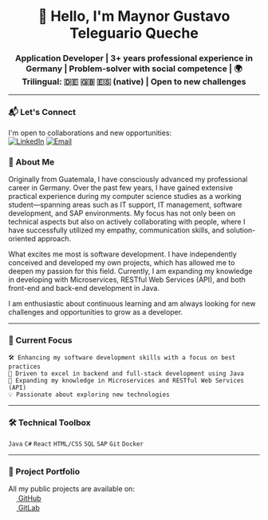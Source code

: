 <h1 align="center">👋 Hello, I'm Maynor Gustavo Teleguario Queche</h1>
<h3 align="center">Application Developer | 3+ years professional experience in Germany | Problem-solver with social competence | 🌍 Trilingual: 🇩🇪 🇬🇧 🇪🇸 (native) | Open to new challenges</h3>

---

### 📬 Let's Connect
I'm open to collaborations and new opportunities:  
[![LinkedIn](https://img.shields.io/badge/LinkedIn-Connect-blue)](https://www.linkedin.com/in/maynor-gustavo-teleguario-queche-b649ab1a8)
[![Email](https://img.shields.io/badge/Email-Contact-red)](mailto:Maynor_Teleguario@hotmail.com)





### 🚀 About Me
Originally from Guatemala, I have consciously advanced my professional career in Germany. Over the past few years, I have gained extensive practical experience during my computer science studies as a working student—spanning areas such as IT support, IT management, software development, and SAP environments. My focus has not only been on technical aspects but also on actively collaborating with people, where I have successfully utilized my empathy, communication skills, and solution-oriented approach.

What excites me most is software development. I have independently conceived and developed my own projects, which has allowed me to deepen my passion for this field. Currently, I am expanding my knowledge in developing with Microservices, RESTful Web Services (API), and both front-end and back-end development in Java.

I am enthusiastic about continuous learning and am always looking for new challenges and opportunities to grow as a developer.

---

### 🔧 Current Focus

    🛠 Enhancing my software development skills with a focus on best practices
    🚀 Driven to excel in backend and full-stack development using Java
    🌱 Expanding my knowledge in Microservices and RESTful Web Services (API)
    💡 Passionate about exploring new technologies 


---
### 🛠 Technical Toolbox
`Java` `C#` `React` `HTML/CSS` `SQL` `SAP` `Git` `Docker`

---

### 📂 Project Portfolio
All my public projects are available on:  
[<img src="https://github.githubassets.com/favicons/favicon.png" width=16> GitHub](https://github.com/Gustavo-Teleguario)  
[<img src="https://about.gitlab.com/images/press/logo/png/gitlab-icon-rgb.png" width=16> GitLab](https://gitlab.com/users/Gustavo-Teleguario)

